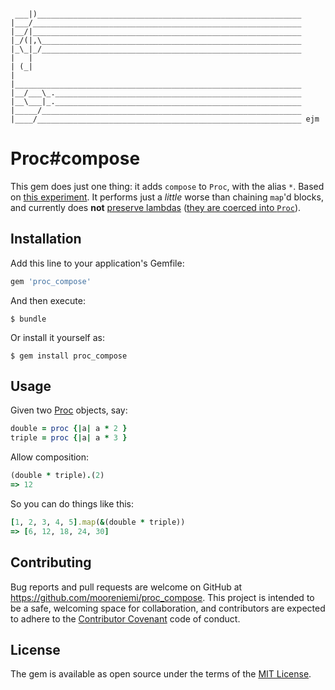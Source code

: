 ```

 ___|)___________________________________________________________
|___/____________________________________________________________
|__/|____________________________________________________________
|_/(|,\__________________________________________________________
|_\_|_/__________________________________________________________
|   |
| (_|
|
|________________________________________________________________
|__/___\_._______________________________________________________
|__\___|_._______________________________________________________
|_____/__________________________________________________________
|____/___________________________________________________________ ejm

```

# Proc#compose

This gem does just one thing: it adds `compose` to `Proc`, with the alias `*`. Based on [this experiment](https://github.com/mooreniemi/compose). It performs just a _little_ worse than chaining `map`'d blocks, and currently does **not** [preserve lambdas](http://culttt.com/2015/05/13/what-are-lambdas-in-ruby/) ([they are coerced into `Proc`](spec/proc_compose_spec.rb#L35)).

## Installation

Add this line to your application's Gemfile:

```ruby
gem 'proc_compose'
```

And then execute:

    $ bundle

Or install it yourself as:

    $ gem install proc_compose

## Usage

Given two [Proc](https://ruby-doc.org/core-2.2.0/Proc.html) objects, say:

```ruby
double = proc {|a| a * 2 }
triple = proc {|a| a * 3 }
```

Allow composition:

```ruby
(double * triple).(2)
=> 12
```

So you can do things like this:

```ruby
[1, 2, 3, 4, 5].map(&(double * triple))
=> [6, 12, 18, 24, 30]
```

## Contributing

Bug reports and pull requests are welcome on GitHub at https://github.com/mooreniemi/proc_compose. This project is intended to be a safe, welcoming space for collaboration, and contributors are expected to adhere to the [Contributor Covenant](http://contributor-covenant.org) code of conduct.


## License

The gem is available as open source under the terms of the [MIT License](http://opensource.org/licenses/MIT).

